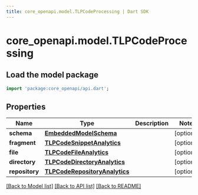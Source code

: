 ```yaml
---
title: core_openapi.model.TLPCodeProcessing | Dart SDK
---
```


# core_openapi.model.TLPCodeProcessing

## Load the model package
```dart
import 'package:core_openapi/api.dart';
```

## Properties
Name | Type | Description | Notes
------------ | ------------- | ------------- | -------------
**schema** | [**EmbeddedModelSchema**](EmbeddedModelSchema.md) |  | [optional] 
**fragment** | [**TLPCodeSnippetAnalytics**](TLPCodeSnippetAnalytics.md) |  | [optional] 
**file** | [**TLPCodeFileAnalytics**](TLPCodeFileAnalytics.md) |  | [optional] 
**directory** | [**TLPCodeDirectoryAnalytics**](TLPCodeDirectoryAnalytics.md) |  | [optional] 
**repository** | [**TLPCodeRepositoryAnalytics**](TLPCodeRepositoryAnalytics.md) |  | [optional] 

[[Back to Model list]](../README.md#documentation-for-models) [[Back to API list]](../README.md#documentation-for-api-endpoints) [[Back to README]](../README.md)



